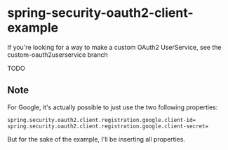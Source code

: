 # spring-security-oauth2-client-example

If you're looking for a way to make a custom OAuth2 UserService, see the custom-oauth2userservice branch

TODO




## Note

For Google, it's actually possible to just use the two following properties:

```properties
spring.security.oauth2.client.registration.google.client-id=
spring.security.oauth2.client.registration.google.client-secret=
```

But for the sake of the example, I'll be inserting all properties.
